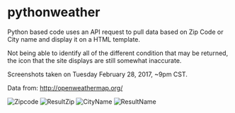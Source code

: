 # pythonweather

Python based code uses an API request to pull data based on Zip Code or City name and display it on a HTML template. 

Not being able to identify all of the different condition that may be returned, the icon that the site displays are still somewhat inaccurate. 

Screenshots taken on Tuesday February 28, 2017, ~9pm CST.


Data from: http://openweathermap.org/


![Zipcode](http://i.imgur.com/QG3oYhe.png)
![ResultZip](http://i.imgur.com/xm4ULYb.png)
![CityName](http://i.imgur.com/np3p6vR.png)
![ResultName](http://i.imgur.com/LPFBrca.png)
